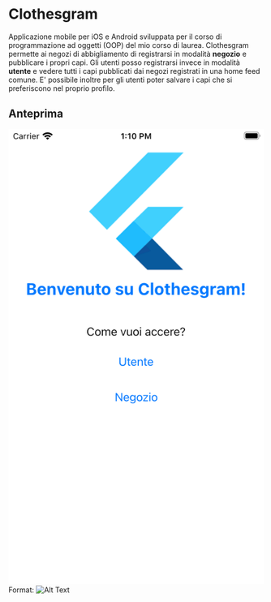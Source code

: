 # Clothesgram

Applicazione mobile per iOS e Android sviluppata per il corso di programmazione ad oggetti (OOP) del mio corso di laurea. Clothesgram permette ai negozi di abbigliamento di registrarsi in modalità **negozio** e pubblicare i propri capi. Gli utenti posso registrarsi invece in modalità **utente** e vedere tutti i capi pubblicati dai negozi registrati in una home feed comune. E' possibile inoltre per gli utenti poter salvare i capi che si preferiscono nel proprio profilo.

## Anteprima
![GitHub Logo](/contents/images/paginainizialeiOS.png)
Format: ![Alt Text](url)